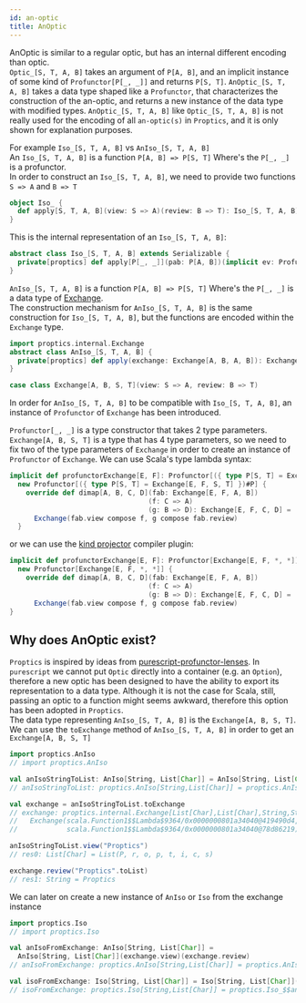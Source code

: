 ```yaml
---
id: an-optic
title: AnOptic
---
```


AnOptic is similar to a regular optic, but has an internal different encoding than optic.<br/>
`Optic_[S, T, A, B]` takes an argument of `P[A, B]`, and an implicit instance of some kind of `Profunctor[P[_, _]]` and returns `P[S, T]`. 
`AnOptic_[S, T, A, B]` takes a data type shaped like a `Profunctor`, that characterizes the construction of the an-optic, and returns
a new instance of the data type with modified types. `AnOptic_[S, T, A, B]` like `Optic_[S, T, A, B]` is not really used for the encoding 
of all `an-optic(s)` in `Proptics`, and it is only shown for explanation purposes.

For example `Iso_[S, T, A, B]` vs `AnIso_[S, T, A, B]`<br/>
An `Iso_[S, T, A, B]` is a function `P[A, B] => P[S, T]` Where's the `P[_, _]` is a profunctor.<br/>
In order to construct an `Iso_[S, T, A, B]`, we need to provide two functions `S => A` and `B => T`

```scala
object Iso_ {
  def apply[S, T, A, B](view: S => A)(review: B => T): Iso_[S, T, A, B]
}
```

This is the internal representation of an `Iso_[S, T, A, B]`:

```scala
abstract class Iso_[S, T, A, B] extends Serializable {
  private[proptics] def apply[P[_, _]](pab: P[A, B])(implicit ev: Profunctor[P]): P[S, T]
}
```

`AnIso_[S, T, A, B]` is a function `P[A, B] => P[S, T]` Where's the `P[_, _]` is a data type of [Exchange](/Proptics/docs/data-types/exchange).<br/>
The construction mechanism for `AnIso_[S, T, A, B]` is the same construction for `Iso_[S, T, A, B]`, but the functions are encoded within the `Exchange` type.

```scala
import proptics.internal.Exchange
abstract class AnIso_[S, T, A, B] {
  private[proptics] def apply(exchange: Exchange[A, B, A, B]): Exchange[A, B, S, T]
}
```

```scala
case class Exchange[A, B, S, T](view: S => A, review: B => T)
```

In order for `AnIso_[S, T, A, B]` to be compatible with `Iso_[S, T, A, B]`, an instance of `Profunctor` of `Exchange` has been
introduced. 

`Profunctor[_, _]` is a type constructor that takes 2 type parameters. `Exchange[A, B, S, T]` is a type that has 4 type parameters, so we need
to fix two of the type parameters of `Exchange` in order to create an instance of `Profunctor` of `Exchange`. We can use Scala's type lambda syntax:

```scala
implicit def profunctorExchange[E, F]: Profunctor[({ type P[S, T] = Exchange[E, F, S, T] })#P] =
  new Profunctor[({ type P[S, T] = Exchange[E, F, S, T] })#P] {
    override def dimap[A, B, C, D](fab: Exchange[E, F, A, B])
                                  (f: C => A)
                                  (g: B => D): Exchange[E, F, C, D] =
      Exchange(fab.view compose f, g compose fab.review)
  }
```

or we can use the <a href="https://github.com/typelevel/kind-projector" target="_blank">kind projector</a> compiler plugin:

```scala
implicit def profunctorExchange[E, F]: Profunctor[Exchange[E, F, *, *]] = 
  new Profunctor[Exchange[E, F, *, *]] {
    override def dimap[A, B, C, D](fab: Exchange[E, F, A, B])
                                  (f: C => A)
                                  (g: B => D): Exchange[E, F, C, D] = 
      Exchange(fab.view compose f, g compose fab.review)
}
```

## Why does AnOptic exist?

`Proptics` is inspired by ideas from <a href="https://github.com/purescript-contrib/purescript-profunctor-lenses" target="_blank">purescript-profunctor-lenses</a>.
In `purescript` we cannot put `Optic` directly into a container (e.g. an `Option`), therefore a new optic has been designed to have the ability to export
its representation to a data type. Although it is not the case for Scala, still, passing an optic to a function might seems awkward,
therefore this option has been adopted in `Proptics`.<br/> The data type representing `AnIso_[S, T, A, B]` is the `Exchange[A, B, S, T]`.
We can use the `toExchange` method of `AnIso_[S, T, A, B]` in order to get an `Exchange[A, B, S, T]`

```scala
import proptics.AnIso
// import proptics.AnIso

val anIsoStringToList: AnIso[String, List[Char]] = AnIso[String, List[Char]](_.toList)(_.mkString)
// anIsoStringToList: proptics.AnIso[String,List[Char]] = proptics.AnIso_$$anon$17@74561208

val exchange = anIsoStringToList.toExchange
// exchange: proptics.internal.Exchange[List[Char],List[Char],String,String] = 
//   Exchange(scala.Function1$$Lambda$9364/0x0000000801a34040@419490d4,
//            scala.Function1$$Lambda$9364/0x0000000801a34040@78d86219)

anIsoStringToList.view("Proptics")
// res0: List[Char] = List(P, r, o, p, t, i, c, s)

exchange.review("Proptics".toList)
// res1: String = Proptics
```

We can later on create a new instance of `AnIso` or `Iso` from the exchange instance

```scala
import proptics.Iso
// import proptics.Iso

val anIsoFromExchange: AnIso[String, List[Char]] = 
  AnIso[String, List[Char]](exchange.view)(exchange.review)
// anIsoFromExchange: proptics.AnIso[String,List[Char]] = proptics.AnIso_$$anon$17@bf55e9c

val isoFromExchange: Iso[String, List[Char]] = Iso[String, List[Char]](exchange.view)(exchange.review)
// isoFromExchange: proptics.Iso[String,List[Char]] = proptics.Iso_$$anon$16@4c6f5ff7
``` 



